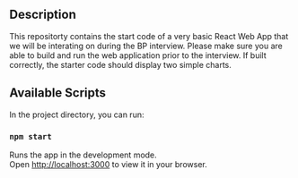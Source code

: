 ## Description
This repositorty contains the start code of a very basic React Web App that we will be interating on during the BP interview.  Please make sure you are able to build and run the web application prior to the interview.  If built correctly, the starter code should display two simple charts. 

## Available Scripts

In the project directory, you can run:
### `npm start`

Runs the app in the development mode.\
Open [http://localhost:3000](http://localhost:3000) to view it in your browser.